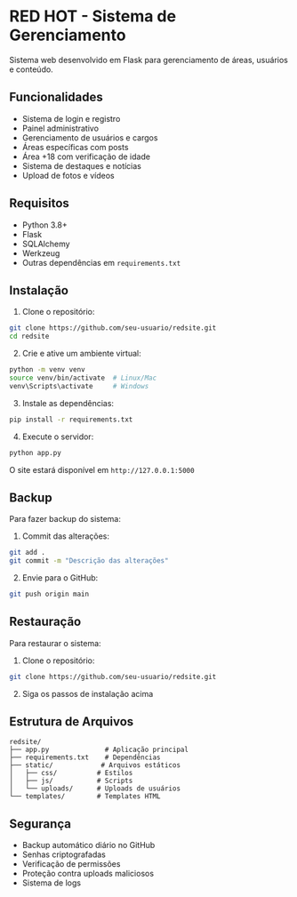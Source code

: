 # RED HOT - Sistema de Gerenciamento

Sistema web desenvolvido em Flask para gerenciamento de áreas, usuários e conteúdo.

## Funcionalidades

- Sistema de login e registro
- Painel administrativo
- Gerenciamento de usuários e cargos
- Áreas específicas com posts
- Área +18 com verificação de idade
- Sistema de destaques e notícias
- Upload de fotos e vídeos

## Requisitos

- Python 3.8+
- Flask
- SQLAlchemy
- Werkzeug
- Outras dependências em `requirements.txt`

## Instalação

1. Clone o repositório:
```bash
git clone https://github.com/seu-usuario/redsite.git
cd redsite
```

2. Crie e ative um ambiente virtual:
```bash
python -m venv venv
source venv/bin/activate  # Linux/Mac
venv\Scripts\activate     # Windows
```

3. Instale as dependências:
```bash
pip install -r requirements.txt
```

4. Execute o servidor:
```bash
python app.py
```

O site estará disponível em `http://127.0.0.1:5000`

## Backup

Para fazer backup do sistema:

1. Commit das alterações:
```bash
git add .
git commit -m "Descrição das alterações"
```

2. Envie para o GitHub:
```bash
git push origin main
```

## Restauração

Para restaurar o sistema:

1. Clone o repositório:
```bash
git clone https://github.com/seu-usuario/redsite.git
```

2. Siga os passos de instalação acima

## Estrutura de Arquivos

```
redsite/
├── app.py              # Aplicação principal
├── requirements.txt    # Dependências
├── static/            # Arquivos estáticos
│   ├── css/          # Estilos
│   ├── js/           # Scripts
│   └── uploads/      # Uploads de usuários
└── templates/        # Templates HTML
```

## Segurança

- Backup automático diário no GitHub
- Senhas criptografadas
- Verificação de permissões
- Proteção contra uploads maliciosos
- Sistema de logs 